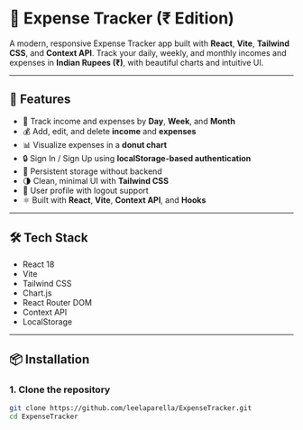 # 💸 Expense Tracker (₹ Edition)

A modern, responsive Expense Tracker app built with **React**, **Vite**, **Tailwind CSS**, and **Context API**. Track your daily, weekly, and monthly incomes and expenses in **Indian Rupees (₹)**, with beautiful charts and intuitive UI.

---

## 🚀 Features

- 📅 Track income and expenses by **Day**, **Week**, and **Month**
- 💰 Add, edit, and delete **income** and **expenses**
- 📊 Visualize expenses in a **donut chart**
- 🔒 Sign In / Sign Up using **localStorage-based authentication**
- 💾 Persistent storage without backend
- 🌗 Clean, minimal UI with **Tailwind CSS**
- 👤 User profile with logout support
- ⚛️ Built with **React**, **Vite**, **Context API**, and **Hooks**

---

## 🛠 Tech Stack

- React 18
- Vite
- Tailwind CSS
- Chart.js
- React Router DOM
- Context API
- LocalStorage

---

## 📦 Installation

### 1. Clone the repository

```bash
git clone https://github.com/leelaparella/ExpenseTracker.git
cd ExpenseTracker
